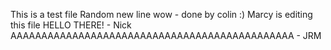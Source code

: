 This is a test file
Random new line wow - done by colin :)
Marcy is editing this file
HELLO THERE! - Nick
AAAAAAAAAAAAAAAAAAAAAAAAAAAAAAAAAAAAAAAAAAAAAA - JRM
